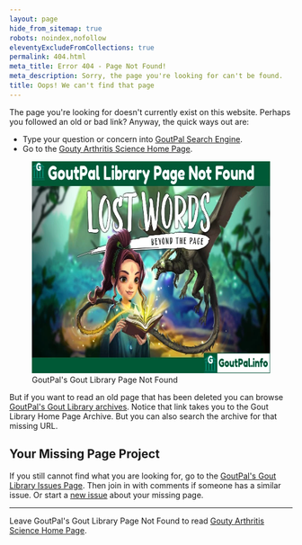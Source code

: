 ```yaml
---
layout: page
hide_from_sitemap: true
robots: noindex,nofollow
eleventyExcludeFromCollections: true
permalink: 404.html
meta_title: Error 404 - Page Not Found!
meta_description: Sorry, the page you're looking for can't be found.
title: Oops! We can't find that page
---
```


The page you're looking for doesn't currently exist on this website. Perhaps you followed an old or bad link? Anyway, the quick ways out are:
- Type your question or concern into <a href="https://cse.google.com/cse?cof=FORID:0&cx=partner-pub-4857169685716700:9780732506">GoutPal Search Engine</a>.
- Go to the <a href="/">Gouty Arthritis Science Home Page</a>.

<figure class="inner">
<img src="/images/goutpal-info-page-not-found.webp" alt="GoutPal's Gout Library Page Not Found" width="610" height="377">
  <figcaption>GoutPal's Gout Library Page Not Found</figcaption>
</figure>

But if you want to read an old page that has been deleted you can browse <a href="https://web.archive.org/web/20211009060323/https://goutpal.info/">GoutPal's Gout Library archives</a>. Notice that link takes you to the Gout Library Home Page Archive. But you can also search the archive for that missing URL.

## Your Missing Page Project
If you still cannot find what you are looking for, go to the <a href="https://github.com/kct2020/goutpal-info-11ta/issues">GoutPal's Gout Library Issues Page</a>. Then join in with comments if someone has a similar issue. Or start a <a href="https://github.com/kct2020/goutpal-info-11ta/issues/new/chose">new issue</a> about your missing page.

<hr />

Leave GoutPal's Gout Library Page Not Found to read <a href="/">Gouty Arthritis Science Home Page</a>.
